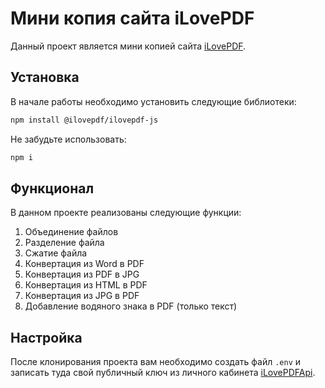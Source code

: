 # Мини копия сайта iLovePDF

Данный проект является мини копией сайта [iLovePDF](https://www.ilovepdf.com).

## Установка

В начале работы необходимо установить следующие библиотеки:

```bash
npm install @ilovepdf/ilovepdf-js
```

Не забудьте использовать:

```bash
npm i
```

## Функционал

В данном проекте реализованы следующие функции:

1. Объединение файлов
2. Разделение файла
3. Сжатие файла
4. Конвертация из Word в PDF
5. Конвертация из PDF в JPG
6. Конвертация из HTML в PDF
7. Конвертация из JPG в PDF
8. Добавление водяного знака в PDF (только текст)

## Настройка

После клонирования проекта вам необходимо создать файл `.env` и записать туда свой публичный ключ из личного кабинета [iLovePDFApi](https://developer.ilovepdf.com/).